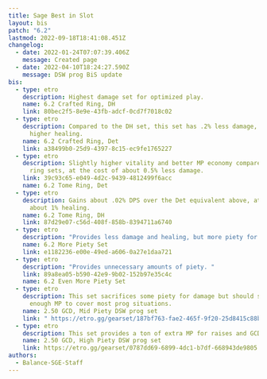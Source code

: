 ```yaml
---
title: Sage Best in Slot
layout: bis
patch: "6.2"
lastmod: 2022-09-18T18:41:08.451Z
changelog:
  - date: 2022-01-24T07:07:39.406Z
    message: Created page
  - date: 2022-04-10T18:24:27.590Z
    message: DSW prog BiS update
bis:
  - type: etro
    description: Highest damage set for optimized play.
    name: 6.2 Crafted Ring, DH
    link: 80bec2f5-8e9e-43fb-adcf-0cd7f7018c02
  - type: etro
    description: Compared to the DH set, this set has .2% less damage, but about 3%
      higher healing.
    name: 6.2 Crafted Ring, Det
    link: a38499b0-25d9-4397-8c15-ec9fe1765227
  - type: etro
    description: Slightly higher vitality and better MP economy compared to crafted
      ring sets, at the cost of about 0.5% less damage.
    link: 39c93c65-e049-4d2c-9439-4812499f6acc
    name: 6.2 Tome Ring, Det
  - type: etro
    description: Gains about .02% DPS over the Det equivalent above, at the cost of
      about 1% healing.
    name: 6.2 Tome Ring, DH
    link: 87d29e07-c56d-408f-858b-8394711a6740
  - type: etro
    description: "Provides less damage and healing, but more piety for safety. "
    name: 6.2 More Piety Set
    link: e1182236-e00e-49ed-a606-0a27e1daa721
  - type: etro
    description: "Provides unnecessary amounts of piety. "
    link: 89a8ea05-b590-42e9-9b02-152b97e35c4c
    name: 6.2 Even More Piety Set
  - type: etro
    description: This set sacrifices some piety for damage but should still provide
      enough MP to cover most prog situations.
    name: 2.50 GCD, Mid Piety DSW prog set
    link: " https://etro.gg/gearset/187bf763-fae2-465f-9f20-25d8415c88bc"
  - type: etro
    description: This set provides a ton of extra MP for raises and GCD heals.
    name: 2.50 GCD, High Piety DSW prog set
    link: https://etro.gg/gearset/0787dd69-6899-4dc1-b7df-668943de9805
authors:
  - Balance-SGE-Staff
---
```

